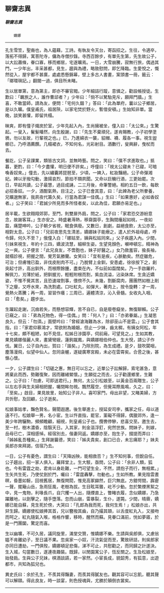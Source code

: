 

## 聊齋志異

##### 聊齋志異
　　`嬌娜`

* * *

孔生雪笠，聖裔也，為人蘊藉，工詩。有執友令天台，寄函招之。生往，令適卒，落拓不得歸，寓菩陀寺，傭為寺僧抄錄。寺西百餘步，有單先生第，先生故公子，以大訟蕭條，眷口寡，移而鄉居，宅遂曠焉。一日，大雪崩騰，寂無行旅，偶過其門，一少年出，丰采甚都，見生，趨與為禮，略致慰問，即乞降臨。生愛悅之，慨然從入，屋宇都不甚廣，處處悉懸錦幕，壁上多古人書畫，案頭書一冊，籤云：「瑯環瑣記。」翻閱一過，俱目所未睹。

生以居單第，意為第主，即亦不審官閥。少年細詰行蹤，意憐之，勸設帳授徒。生歎曰：「羈旅之人，誰作曹邱者？」少年曰：「倘不以駑駘見斥，願拜門牆。」生喜，不敢當師，請為友，便問：「宅何久錮？」答曰：「此為單府，曩以公子鄉居，是以久曠。僕皇甫氏，祖居陝，以家宅焚於野火，暫借安頓。」生始知非單。當晚，談笑甚懽，即留共榻。

昧爽，即有僮子熾炭於室，少年先起入內，生尚擁被坐，僮入曰：「太公來。」生驚起。一叟入，鬢髮皤然，向生殷謝，曰：「先生不棄頑兒，遂肯賜教，小子初學塗鴉，勿以友故，行輩視之也。」已，乃進綿衣一襲，貂帽、襪、履各一事。視生盥櫛已，乃呼酒薦饌。几榻裙衣，不知何名，光彩射目。酒數行，叟興辭，曳杖而去。

餐訖，公子呈課業，類皆古文詞，並無時藝。問之，笑曰：「僕不求進取也。」抵暮，更酌，曰：「今夕盡懽，明日便不許矣。」呼僮曰：「視太公寢未？已寢，可暗喚香奴來。」僮去，先以繡囊將琵琶至，少頃，一婢入，紅妝豔絕。公子命彈湘妃。婢以牙撥勾動，激揚哀烈，節拍不類夙聞。又命以巨觴行酒，三更始罷。次日，早起共讀，公子最慧，過目成誦，二三月後，命筆警絕。相約五日一飲，每飲必招香奴。一夕，酒酣氣熱，目注之，公子已會其意，曰：「此婢為老父所豢養，兄曠邈無家，我夙夜代籌久矣，行當為君謀一佳偶。」生曰：「如果惠好，必如香奴者。」公子笑曰：「君誠少所見而多所怪者矣，以此為佳，君願亦易足也。」

居半載，生欲翱翔郊郭，至門，則雙扉外扃，問之，公子曰：「家君恐交游紛意念，故謝客耳。」生亦安之。時盛暑溽熱，移齋園亭，生胸間瘇起如桃，一夜如盌，痛楚呻吟，公子朝夕省視，眠食俱廢。又數日，創劇，益絕食飲，太公亦至，相對太息。公子曰：「兒前夜思先生清恙，嬌娜妹子能療之，遣人於外祖母處，呼令歸，何久不至？」俄僮入白：「娜姑至，姨與松姑同來。」父子疾趨入內。少間，引妹來視生，年約十三四，嬌波流慧，細柳生姿。生望見顏色，嚬呻頓忘，精神為之一爽。公子便言：「此兄良友，不啻胞也，妹子好醫之。」女乃斂羞容，揄長袖，就榻診視，把握之間，覺芳氣勝蘭。女笑曰：「宜有是疾，心脈動矣。然症雖危，可治；但膚塊已盈，非伐皮削肉不可。」乃脫臂上金釧，安患處，徐徐按下之，創突起寸許，高出釧外，而根際餘腫，盡束在內，不似前如盌闊矣。乃一手啟羅衿，解佩刀，刃薄於紙，把釧握刃，輕輕附根而割，紫血流溢，沾染牀席。生貪近嬌姿，不惟不覺其苦，且恐速竣割事，偎傍不久。未幾，割斷腐肉，團團然如樹上削下之癭，又呼水來，為洗割處。口吐紅丸，如彈大，著肉上，按令旋轉：才一周，覺熱火蒸騰；再一周，習習作癢；三周已，遍體清涼，沁入骨髓。女收丸入咽，曰：「愈矣。」趨步出。

生躍起走謝，沉痼若失，而懸想容輝，苦不自已，自是廢卷癡坐，無復聊賴。公子已窺之，曰：「弟為兄物色，得一佳偶。」問：「何人？」曰：「亦弟眷屬。」生凝思良久，但云：「勿須。」面壁吟曰：「曾經滄海難為水，除卻巫山不是雲。」公子會其指，曰：「家君仰慕鴻才，常欲附為婚姻，但止一少妹，齒太穉。有姨女阿松，年十七矣，頗不粗陋，如不見信，松姊日涉園亭，伺前廂，可望見之。」生如其教，果見嬌娜偕麗人來，畫黛彎娥，蓮鉤蹴鳳，與嬌娜相伯仲也。生大悅，請公子作伐。翼日，公子自內出，賀曰：「諧矣。」乃除別院，為生成禮。是夕，鼓吹闐咽，塵落漫飛，似望中仙人。忽同衾幄，遂疑廣寒宮殿，未必在雲霄矣。合巹之後，甚愜心懷。

一夕，公子謂生曰：「切磋之惠，無日可以忘之，近單公子訟解歸，索宅甚急，意將棄此而西，勢難復聚，因而離緒縈懷。」生願從之而去，公子勸還鄉里，生難之。公子曰：「勿慮，可即送君行。」無何，太公引松娘至，以黃金百兩贈生，公子以左右手與生夫婦相把握，囑閉眸勿視。飄然履空，但覺耳際風鳴，久之，曰：「至矣。」啟目，果見故里，始知公子非人。喜叩家門，母出非望，又睹美婦，方共忻慰，及回顧，公子逝矣。

松娘事姑孝，豔色賢名，聲聞遐邇。後生舉進士，授延安司李，攜家之任，母以道遠不行。松娘舉一男，名小宦。生以忤直指，罷官，罣礙不得歸，偶獵郊外，逢一美少年跨驪駒，頻頻瞻顧，細視，則皇甫公子也。攬轡停驂，悲喜交至。邀生去，至一村，樹木濃昏，陰翳天日。入其家，則金漚浮釘，宛然世族。問妹子，則嫁，岳母已亡，深相感悼。經宿別去，偕妻同返。嬌娜亦至，抱生子，掇提而弄曰：「姊姊亂吾種矣。」生拜謝曩德，笑曰：「姊夫貴矣，創口已合，未忘痛耶？」妹夫吳郎亦來拜謁，信宿乃去。

一日，公子有憂色，謂生曰：「天降凶殃，能相救否？」生不知何事，但銳自任。公子趨出，招一家人俱入，羅拜堂上。生大駭，亟問，公子曰：「余非人類，狐也。今有雷霆之劫，君肯以身赴難，一門可望生全，不然，請抱子而行，無相累。」生矢共生死，乃使仗劍於門，囑曰：「雷霆轟擊，勿動也。」生如所教。果見陰雲晝暝，昏墨如䃜，回視舊居，無復閈閎，惟見高冢巋然，巨穴無底。方錯愕間，霹靂一聲，擺簸山岳，急雨狂風，老樹為拔。生目眩耳聾，屹不少動。忽於繁煙黑絮之中，見一鬼物，利喙長爪，自穴攫一人出，隨煙直上，瞥睹衣履，念似嬌娜，乃急躍離地，以劍擊之，隨手墮落。忽而山崩，雷暴裂，生仆，遂斃。少間，晴霽，嬌娜已能自蘇，見生死於傍，大哭曰：「孔郎為我而死，我何生焉！」松娘亦出，共舁生歸。嬌娜使松娘捧其首，兄以簪撥其齒，自乃撮其頤，以舌度紅丸入，又接吻而呵之，紅丸隨氣入喉，格格作響，移時，醒然而蘇。見眷口滿前，恍如夢寤，於是一門團圞，驚定而喜。

生以幽壙，不可久居，議同旋里，滿堂交贊，惟嬌娜不樂。生請與吳郎俱，又慮翁媼不肯離幼子，至日議不果。忽吳家一小奴，汗流氣促而至，驚致研詰，則吳郎家亦同日遭劫，一門俱歿，嬌娜頓足悲傷，涕不可止，共慰勸之，而同歸之計遂決。生入城，勾當數日，遂連夜趣裝。既歸，以閒園寓公子，恆反關之。生及松娘至，始發扃。生與公子兄妹，棋酒談讌，若一家然。小宦長成，貌韶秀，有狐意，出遊都市，共知為狐兒也。

異史氏曰：余於孔生，不羨其得豔妻，而羨其得膩友也。觀其容可以忘飢，聽其聲可以解頤。得此良友，時一談宴，則色授魂與，尤勝於顛倒衣裳矣。

* * *


